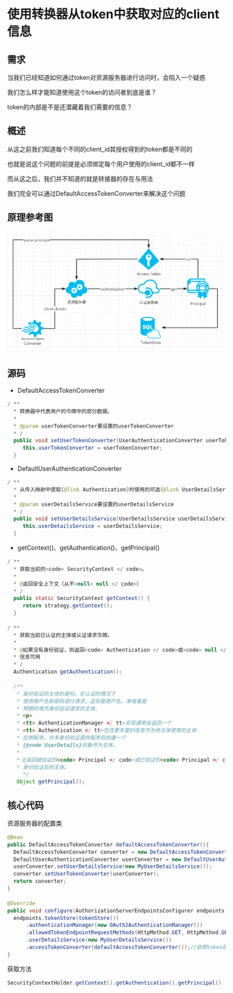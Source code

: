 # 使用转换器从token中获取对应的client信息

## 需求

当我们已经知道如何通过token对资源服务器进行访问时，会陷入一个疑惑

我们怎么样才能知道使用这个token的访问者到底是谁？

token的内部是不是还潜藏着我们需要的信息？

## 概述

从这之前我们知道每个不同的client_id其授权得到的token都是不同的

也就是说这个问题的前提是必须绑定每个用户使用的client_id都不一样

而从这之后，我们并不知道的就是转接器的存在与用法

我们完全可以通过DefaultAccessTokenConverter来解决这个问题

## 原理参考图

![Screenshot](design.png)

## 源码

- DefaultAccessTokenConverter

``` java
/ **
  * 转换器中代表用户的令牌中的部分数据。
  *
  * @param userTokenConverter要设置的userTokenConverter
  * /
  public void setUserTokenConverter(UserAuthenticationConverter userTokenConverter) {
     this.userTokenConverter = userTokenConverter;
  }
```

- DefaultUserAuthenticationConverter

``` java
/ **
  * 从传入映射中提取{@link Authentication}时使用的可选{@link UserDetailsService}。
  *
  * @param userDetailsService要设置的userDetailsService
  * /
  public void setUserDetailsService(UserDetailsService userDetailsService) {
     this.userDetailsService = userDetailsService;
  }
```

- getContext()、getAuthentication()、getPrincipal()

``` java
/ **
  * 获取当前的<code> SecurityContext </ code>。
  *
  * @返回安全上下文（从不<null> null </ code>）
  * /
  public static SecurityContext getContext() {
     return strategy.getContext();
  }
  
/ **
  * 获取当前已认证的主体或认证请求令牌。
  *
  * @如果没有身份验证，则返回<code> Authentication </ code>或<code> null </ code>
  * 信息可用
  * /
  Authentication getAuthentication();
  
  /**
   * 身份验证的主体的身份。在认证的情况下
   * 使用用户名和密码进行请求，这将是用户名。来电者是
   * 预期将填充身份验证请求的主体。
   * <p>
   * <tt> AuthenticationManager </ tt>实现通常会返回一个
   * <tt> Authentication </ tt>包含更丰富的信息作为供主体使用的主体
   * 应用程序。许多身份验证提供程序将创建一个
   * {@code UserDetails}对象作为主体。
   *
   * @返回被验证的<code> Principal </ code>或已验证的<code> Principal </ code>
   * 身份验证后的主体。
	 */
   Object getPrincipal();
```

## 核心代码

资源服务器的配置类

``` java
@Bean
public DefaultAccessTokenConverter defaultAccessTokenConverter(){
  DefaultAccessTokenConverter converter = new DefaultAccessTokenConverter();
  DefaultUserAuthenticationConverter userConverter = new DefaultUserAuthenticationConverter();
  userConverter.setUserDetailsService(new MyUserDetailsService());
  converter.setUserTokenConverter(userConverter);
  return converter;
}

@Override
public void configure(AuthorizationServerEndpointsConfigurer endpoints) {
  endpoints.tokenStore(tokenStore())
      .authenticationManager(new OAuth2AuthenticationManager())
      .allowedTokenEndpointRequestMethods(HttpMethod.GET, HttpMethod.GET)
      .userDetailsService(new MyUserDetailsService())
      .accessTokenConverter(defaultAccessTokenConverter());//依照token获取当前登录用户的信息
}
```

获取方法

``` java
SecurityContextHolder.getContext().getAuthentication().getPrincipal()
```
